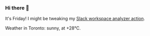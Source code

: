 ### Hi there :wave:

It's Friday! I might be tweaking my [Slack workspace analyzer action](https://github.com/bewuethr/slack-analyzer).

Weather in Toronto: sunny, at +28°C.
